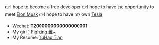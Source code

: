 👉I hope to become a free developer
👉I hope to have the opportunity to meet [Elon Musk](https://twitter.com/elonmusk)
👉I hope to have my own [Tesla](https://www.tesla.com)

- Wechat: **T2000000000000000001**
- My girl：[Fighting 维~](https://github.com/Fightingweiwei)
- My Resume: [YuHao Tian](https://drive.google.com/file/d/1-_eY-AtDKK963ZJYGm5Wm0nfNr9qlXCy/view?usp=sharing)
